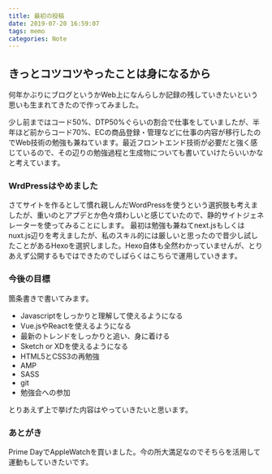 ```yaml
---
title: 最初の投稿
date: 2019-07-20 16:59:07
tags: memo
categories: Note
---
```

## きっとコツコツやったことは身になるから
何年かぶりにブログというかWeb上になんらしか記録の残していきたいという思いも生まれてきたので作ってみました。

少し前まではコード50%、DTP50%ぐらいの割合で仕事をしていましたが、半年ほど前からコード70%、ECの商品登録・管理などに仕事の内容が移行したのでWeb技術の勉強も兼ねています。最近フロントエンド技術が必要だと強く感じているので、その辺りの勉強過程と生成物についても書いていけたらいいかなと考えています。

<!--more-->
### WrdPressはやめました
さてサイトを作るとして慣れ親しんだWordPressを使うという選択肢も考えましたが、重いのとアプデとか色々煩わしいと感じていたので、静的サイトジェネレーターを使ってみることにします。
最初は勉強も兼ねてnext.jsもしくはnuxt.js辺りを考えましたが、私のスキル的には厳しいと思ったので昔少し試したことがあるHexoを選択しました。Hexo自体も全然わかっていませんが、とりあえず公開するもではできたのでしばらくはこちらで運用していきます。

### 今後の目標
箇条書きで書いてみます。

- Javascriptをしっかりと理解して使えるようになる
- Vue.jsやReactを使えるようになる
- 最新のトレンドをしっかりと追い、身に着ける
- Sketch or XDを使えるようになる
- HTML5とCSS3の再勉強
 - AMP
 - SASS
 - git
- 勉強会への参加

とりあえず上で挙げた内容はやっていきたいと思います。

### あとがき
Prime DayでAppleWatchを買いました。今の所大満足なのでそちらを活用して運動もしていきたいです。



